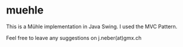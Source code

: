 # muehle

This is a Mühle implementation in Java Swing. I used the MVC Pattern.

Feel free to leave any suggestions on j.neber(at)gmx.ch
